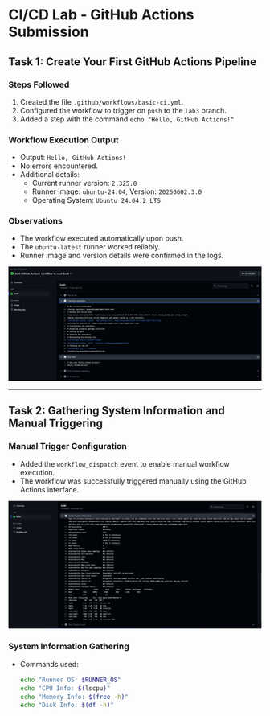 # CI/CD Lab - GitHub Actions Submission

## Task 1: Create Your First GitHub Actions Pipeline

### Steps Followed
1. Created the file `.github/workflows/basic-ci.yml`.
2. Configured the workflow to trigger on `push` to the `lab3` branch.
3. Added a step with the command `echo "Hello, GitHub Actions!"`.

### Workflow Execution Output
- Output: `Hello, GitHub Actions!`
- No errors encountered.
- Additional details:
  - Current runner version: `2.325.0`
  - Runner Image: `ubuntu-24.04`, Version: `20250602.3.0`
  - Operating System: `Ubuntu 24.04.2 LTS`

### Observations
- The workflow executed automatically upon push.
- The `ubuntu-latest` runner worked reliably.
- Runner image and version details were confirmed in the logs.

![Workflow Run Screenshot](lab3-1.png)

---

## Task 2: Gathering System Information and Manual Triggering

### Manual Trigger Configuration
- Added the `workflow_dispatch` event to enable manual workflow execution.
- The workflow was successfully triggered manually using the GitHub Actions interface.

![Manual Trigger Screenshot](lab3-2.png)

### System Information Gathering
- Commands used:
  ```bash
  echo "Runner OS: $RUNNER_OS"
  echo "CPU Info: $(lscpu)"
  echo "Memory Info: $(free -h)"
  echo "Disk Info: $(df -h)"
